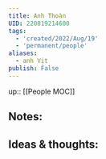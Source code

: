 ```yaml
---
title: Anh Thoàn
UID: 220819214600
tags:
  - 'created/2022/Aug/19'
  - 'permanent/people'
aliases:
  - anh Vịt
publish: False
---
```

up:: [[People MOC]]

## Notes:


## Ideas & thoughts:
